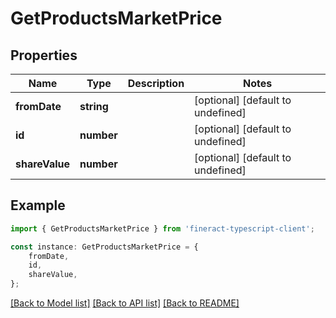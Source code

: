 # GetProductsMarketPrice


## Properties

Name | Type | Description | Notes
------------ | ------------- | ------------- | -------------
**fromDate** | **string** |  | [optional] [default to undefined]
**id** | **number** |  | [optional] [default to undefined]
**shareValue** | **number** |  | [optional] [default to undefined]

## Example

```typescript
import { GetProductsMarketPrice } from 'fineract-typescript-client';

const instance: GetProductsMarketPrice = {
    fromDate,
    id,
    shareValue,
};
```

[[Back to Model list]](../README.md#documentation-for-models) [[Back to API list]](../README.md#documentation-for-api-endpoints) [[Back to README]](../README.md)
